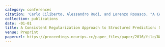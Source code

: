 ```yaml
---
category: conferences
citation: 'Carlo Ciliberto, Alessandro Rudi, and Lorenzo Rosasco. "A Consistent Regularization Approach to Structured Prediction: Supplementary material".'
collection: publications
date: -01-01
title: A Consistent Regularization Approach to Structured Prediction: Supplementary material
venue: Preprint
paperurl: https://proceedings.neurips.cc/paper_files/paper/2016/file/88a839f2f6f1427879fc33ee4acf4f66-Supplemental.zip
---
```


